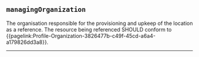 ## `managingOrganization`
The organisation responsible for the provisioning and upkeep of the location as a reference. The resource being referenced SHOULD conform to {{pagelink:Profile-Organization-3826477b-c49f-45cd-a6a4-a179826dd3a8}}.

---